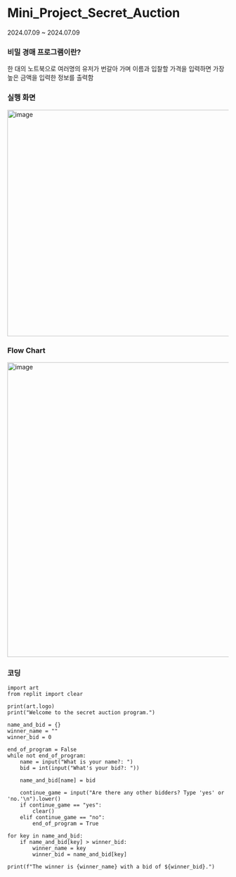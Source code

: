 # Mini_Project_Secret_Auction
2024.07.09 ~ 2024.07.09
### 비밀 경매 프로그램이란?
한 대의 노트북으로 여러명의 유저가 번갈아 가며 이름과 입찰할 가격을 입력하면 가장 높은 금액을 입력한 정보를 출력함

### 실행 화면
<img width="514" alt="image" src="https://github.com/jysung1122/Mini_Project_Secret_Auction/assets/56614779/9a22a3da-4758-4bd3-b9b0-7f07aeac988d">


### Flow Chart
<img width="669" alt="image" src="https://github.com/jysung1122/aiModel/assets/56614779/7d8d1aac-4cb1-4c34-a9c8-728a658b386a">

### 코딩
```
import art
from replit import clear

print(art.logo)
print("Welcome to the secret auction program.")

name_and_bid = {}
winner_name = ""
winner_bid = 0

end_of_program = False
while not end_of_program:
    name = input("What is your name?: ")
    bid = int(input("What's your bid?: "))

    name_and_bid[name] = bid

    continue_game = input("Are there any other bidders? Type 'yes' or 'no.'\n").lower()
    if continue_game == "yes":
        clear()
    elif continue_game == "no":
        end_of_program = True

for key in name_and_bid:
    if name_and_bid[key] > winner_bid:
        winner_name = key
        winner_bid = name_and_bid[key]

print(f"The winner is {winner_name} with a bid of ${winner_bid}.")
        
```

